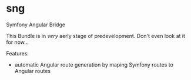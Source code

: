 sng
===

Symfony Angular Bridge

This Bundle is in *very* aerly stage of predevelopment. Don't even look at it for now...

Features:

- automatic Angular route generation by maping Symfony routes to Angular routes
